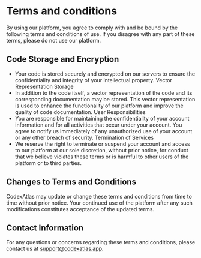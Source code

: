 # Terms and conditions

By using our platform, you agree to comply with and be bound by the following terms and conditions of use. If you disagree with any part of these terms, please do not use our platform.

## Code Storage and Encryption

- Your code is stored securely and encrypted on our servers to ensure the confidentiality and integrity of your intellectual property.
Vector Representation Storage
- In addition to the code itself, a vector representation of the code and its corresponding documentation may be stored. This vector representation is used to enhance the functionality of our platform and improve the quality of code documentation.
User Responsibilities
- You are responsible for maintaining the confidentiality of your account information and for all activities that occur under your account. You agree to notify us immediately of any unauthorized use of your account or any other breach of security.
Termination of Services
- We reserve the right to terminate or suspend your account and access to our platform at our sole discretion, without prior notice, for conduct that we believe violates these terms or is harmful to other users of the platform or to third parties.

## Changes to Terms and Conditions

CodexAtlas may update or change these terms and conditions from time to time without prior notice. Your continued use of the platform after any such modifications constitutes acceptance of the updated terms.

## Contact Information

For any questions or concerns regarding these terms and conditions, please contact us at support@codexatlas.app.

